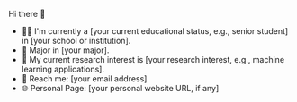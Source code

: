 Hi there 👋

- 👩‍🎓 I'm currently a [your current educational status, e.g., senior student] in [your school or institution].
- 🎯 Major in [your major].
- 🧐 My current research interest is [your research interest, e.g., machine learning applications].
- 📧 Reach me: [your email address]
- 🌐 Personal Page: [your personal website URL, if any]
